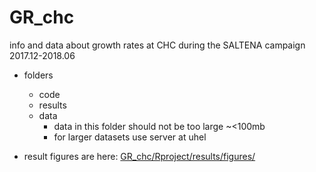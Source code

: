 # GR_chc
info and data about growth rates at CHC during the SALTENA campaign 2017.12-2018.06
- folders
  - code 
  - results
  - data 
      - data in this folder should not be too large ~<100mb 
      - for larger datasets use server at uhel
      
- result figures are here:
[GR_chc/Rproject/results/figures/](GR_chc/Rproject/results/figures/)
      
